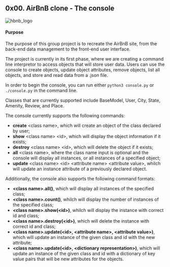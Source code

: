 ## 0x00. AirBnB clone - The console
![hbnb_logo](https://github.com/EndrisMoh/AirBnB_clone/tree/master/image/hbnb_logo.png)
#### Purpose
The purpose of this group project is to recreate the AirBnB site, from the back-end data management to the front-end user interface.

The project is currently in its first phase, where we are creating a command line interpretor to access objects that will store user data. Users can use the console to create objects, update object attributes, remove objects, list all objects, and store and read data from a .json file.

In order to begin the console, you can run either `python3 console.py` or `./console.py` in the command line.

Classes that are currently supported include BaseModel, User, City, State, Amenity, Review, and Place.

The console currently supports the following commands:

+ **create** \<class name>\, which will create an object of the class declared by user;
+ **show** \<class name> \<id>\, which will display the object information if it exists;
+ **destroy** \<class name> \<id>\, which will delete the object if it exists;
+ **all** \<class name>\, where the class name input is optional and the console will display all instances, or all instances of a specified object;
+ **update** \<class name> \<id> \<attribute name> \<attribute value>\, whilch will update an instance attribute of a previously declared object.


Additionally, the console also supports the following command formats:

+ **\<class name>\.all()**, which will display all instances of the specified class;
+ **\<class name>\.count()**, whilch will display the number of instances of the specified class;
+ **\<class name>\.show(\<id>\)**, whilch will display the instance with correct id and class;
+ **\<class name>\.destroy(\<id>\)**, which will delete the instance with correct id and class;
+ **\<class name>\.update(\<id>\, \<attribute name>\, \<attribute value>\)**, which will update an instance of the given class and id with the new attribute;
+ **\<class name>\.update(\<id>\, \<dictionary representation>\)**, which will update an instance of the given class and id with a dictionary of key value pairs that will be new attributes for the objects.

